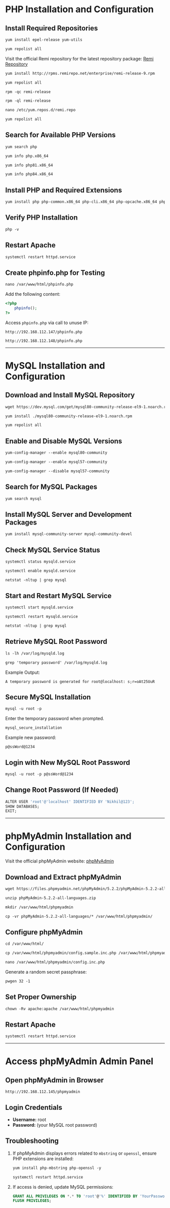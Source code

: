 # PHP Installation and Configuration

## Install Required Repositories
```apache
yum install epel-release yum-utils
```
```apache
yum repolist all
```
Visit the official Remi repository for the latest repository package:
[Remi Repository](https://rpms.remirepo.net/)

```apache
yum install http://rpms.remirepo.net/enterprise/remi-release-9.rpm
```
```apache
yum repolist all
```
```apache
rpm -qc remi-release
```
```apache
rpm -ql remi-release
```
```apache
nano /etc/yum.repos.d/remi.repo
```
```apache
yum repolist all
```

## Search for Available PHP Versions
```apache
yum search php
```
```apache
yum info php.x86_64
```
```apache
yum info php81.x86_64
```
```apache
yum info php84.x86_64
```

## Install PHP and Required Extensions
```apache
yum install php php-common.x86_64 php-cli.x86_64 php-opcache.x86_64 php-gd.x86_64 php-curl php-mysqlnd.x86_64 php-xml.x86_64 php-mbstring.x86_64 php-pear php-mbstring php-pecl-http php-session
```

## Verify PHP Installation
```apache
php -v
```

## Restart Apache
```apache
systemctl restart httpd.service
```

## Create phpinfo.php for Testing
```apache
nano /var/www/html/phpinfo.php
```
Add the following content:
```php
<?php
    phpinfo();
?>
```
Access `phpinfo.php` via call to unuse IP:
```
http://192.168.112.147/phpinfo.php
```
```
http://192.168.112.148/phpinfo.php
```
---


# MySQL Installation and Configuration

## Download and Install MySQL Repository
```apache
wget https://dev.mysql.com/get/mysql80-community-release-el9-1.noarch.rpm
```
```apache
yum install ./mysql80-community-release-el9-1.noarch.rpm
```
```apache
yum repolist all
```

## Enable and Disable MySQL Versions
```apache
yum-config-manager --enable mysql80-community
```
```apache
yum-config-manager --enable mysql57-community
```
```apache
yum-config-manager --disable mysql57-community
```

## Search for MySQL Packages
```apache
yum search mysql
```

## Install MySQL Server and Development Packages
```apache
yum install mysql-community-server mysql-community-devel
```

## Check MySQL Service Status
```apache
systemctl status mysqld.service
```
```apache
systemctl enable mysqld.service
```
```apache
netstat -nltup | grep mysql
```

## Start and Restart MySQL Service
```apache
systemctl start mysqld.service
```
```apache
systemctl restart mysqld.service
```
```apache
netstat -nltup | grep mysql
```

## Retrieve MySQL Root Password
```apache
ls -lh /var/log/mysqld.log
```
```apache
grep 'temporary password' /var/log/mysqld.log
```
Example Output:
```
A temporary password is generated for root@localhost: s;r=oAt25UuR
```

## Secure MySQL Installation
```apache
mysql -u root -p
```
Enter the temporary password when prompted.
```apache
mysql_secure_installation
```
Example new password:
```
p@ssWord@1234
```

## Login with New MySQL Root Password
```apache
mysql -u root -p p@ssWord@1234
```

## Change Root Password (If Needed)
```apache
ALTER USER 'root'@'localhost' IDENTIFIED BY 'Nikhil@123';
SHOW DATABASES;
EXIT;
```
---

# phpMyAdmin Installation and Configuration

Visit the official phpMyAdmin website:
[phpMyAdmin](https://www.phpmyadmin.net/)

## Download and Extract phpMyAdmin
```apache
wget https://files.phpmyadmin.net/phpMyAdmin/5.2.2/phpMyAdmin-5.2.2-all-languages.zip
```
```apache
unzip phpMyAdmin-5.2.2-all-languages.zip
```
```apache
mkdir /var/www/html/phpmyadmin
```
```apache
cp -vr phpMyAdmin-5.2.2-all-languages/* /var/www/html/phpmyadmin/
```

## Configure phpMyAdmin
```apache
cd /var/www/html/
```
```apache
cp /var/www/html/phpmyadmin/config.sample.inc.php /var/www/html/phpmyadmin/config.inc.php
```
```apache
nano /var/www/html/phpmyadmin/config.inc.php
```
Generate a random secret passphrase:
```apache
pwgen 32 -1
```

## Set Proper Ownership
```apache
chown -Rv apache:apache /var/www/html/phpmyadmin
```

## Restart Apache
```apache
systemctl restart httpd.service
```

---

# Access phpMyAdmin Admin Panel

## Open phpMyAdmin in Browser
```
http://192.168.112.145/phpmyadmin
```

## Login Credentials
- **Username:** root
- **Password:** (your MySQL root password)

## Troubleshooting
1. If phpMyAdmin displays errors related to `mbstring` or `openssl`, ensure PHP extensions are installed:
   ```apache
   yum install php-mbstring php-openssl -y
   ```
   ```apache
   systemctl restart httpd.service
   ```
2. If access is denied, update MySQL permissions:
   ```sql
   GRANT ALL PRIVILEGES ON *.* TO 'root'@'%' IDENTIFIED BY 'YourPassword' WITH GRANT OPTION;
   FLUSH PRIVILEGES;
   ```

